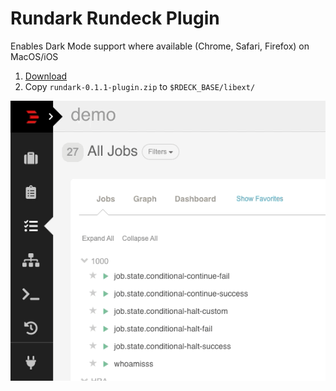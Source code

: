 Rundark Rundeck Plugin
===============

Enables Dark Mode support where available (Chrome, Safari, Firefox) on MacOS/iOS


1. [Download](https://github.com/gschueler/rundark-plugin/releases)
2. Copy `rundark-0.1.1-plugin.zip` to `$RDECK_BASE/libext/`

![demo](https://github.com/gschueler/rundark-plugin/blob/master/images/demo.gif?raw=true)
